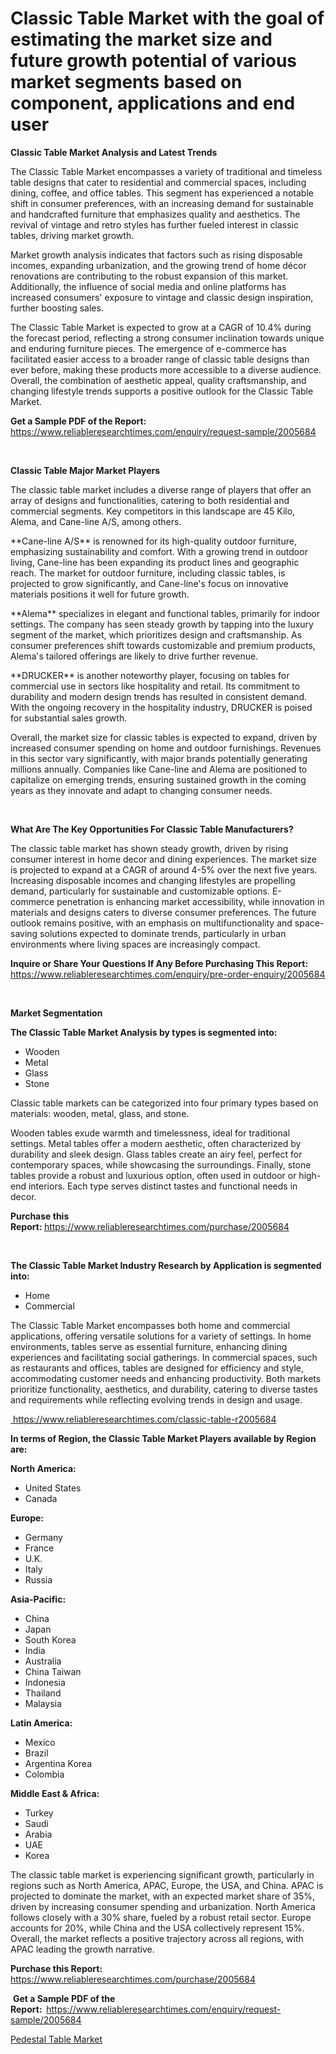 <p><h1>Classic Table Market with the goal of estimating the market size and future growth potential of various market segments based on component, applications and end user</h1></p><p><strong>Classic Table Market Analysis and Latest Trends</strong></p>
<p><p>The Classic Table Market encompasses a variety of traditional and timeless table designs that cater to residential and commercial spaces, including dining, coffee, and office tables. This segment has experienced a notable shift in consumer preferences, with an increasing demand for sustainable and handcrafted furniture that emphasizes quality and aesthetics. The revival of vintage and retro styles has further fueled interest in classic tables, driving market growth.</p><p>Market growth analysis indicates that factors such as rising disposable incomes, expanding urbanization, and the growing trend of home décor renovations are contributing to the robust expansion of this market. Additionally, the influence of social media and online platforms has increased consumers' exposure to vintage and classic design inspiration, further boosting sales.</p><p>The Classic Table Market is expected to grow at a CAGR of 10.4% during the forecast period, reflecting a strong consumer inclination towards unique and enduring furniture pieces. The emergence of e-commerce has facilitated easier access to a broader range of classic table designs than ever before, making these products more accessible to a diverse audience. Overall, the combination of aesthetic appeal, quality craftsmanship, and changing lifestyle trends supports a positive outlook for the Classic Table Market.</p></p>
<p><strong>Get a Sample PDF of the Report:&nbsp;</strong> <a href="https://www.reliableresearchtimes.com/enquiry/request-sample/2005684?utm_campaign=2284&utm_medium=2&utm_source=Github&utm_content=ia&utm_term=09022025&utm_id=classic-table">https://www.reliableresearchtimes.com/enquiry/request-sample/2005684</a></p>
<p>&nbsp;</p>
<p><strong>Classic Table Major Market Players</strong></p>
<p><p>The classic table market includes a diverse range of players that offer an array of designs and functionalities, catering to both residential and commercial segments. Key competitors in this landscape are 45 Kilo, Alema, and Cane-line A/S, among others.</p><p>**Cane-line A/S** is renowned for its high-quality outdoor furniture, emphasizing sustainability and comfort. With a growing trend in outdoor living, Cane-line has been expanding its product lines and geographic reach. The market for outdoor furniture, including classic tables, is projected to grow significantly, and Cane-line's focus on innovative materials positions it well for future growth. </p><p>**Alema** specializes in elegant and functional tables, primarily for indoor settings. The company has seen steady growth by tapping into the luxury segment of the market, which prioritizes design and craftsmanship. As consumer preferences shift towards customizable and premium products, Alema's tailored offerings are likely to drive further revenue.</p><p>**DRUCKER** is another noteworthy player, focusing on tables for commercial use in sectors like hospitality and retail. Its commitment to durability and modern design trends has resulted in consistent demand. With the ongoing recovery in the hospitality industry, DRUCKER is poised for substantial sales growth.</p><p>Overall, the market size for classic tables is expected to expand, driven by increased consumer spending on home and outdoor furnishings. Revenues in this sector vary significantly, with major brands potentially generating millions annually. Companies like Cane-line and Alema are positioned to capitalize on emerging trends, ensuring sustained growth in the coming years as they innovate and adapt to changing consumer needs.</p></p>
<p>&nbsp;</p>
<p><strong>What Are The Key Opportunities For Classic Table Manufacturers?</strong></p>
<p><p>The classic table market has shown steady growth, driven by rising consumer interest in home decor and dining experiences. The market size is projected to expand at a CAGR of around 4-5% over the next five years. Increasing disposable incomes and changing lifestyles are propelling demand, particularly for sustainable and customizable options. E-commerce penetration is enhancing market accessibility, while innovation in materials and designs caters to diverse consumer preferences. The future outlook remains positive, with an emphasis on multifunctionality and space-saving solutions expected to dominate trends, particularly in urban environments where living spaces are increasingly compact.</p></p>
<p><strong>Inquire or Share Your Questions If Any Before Purchasing This Report:</strong> <a href="https://www.reliableresearchtimes.com/enquiry/pre-order-enquiry/2005684?utm_campaign=2284&utm_medium=2&utm_source=Github&utm_content=ia&utm_term=09022025&utm_id=classic-table">https://www.reliableresearchtimes.com/enquiry/pre-order-enquiry/2005684</a></p>
<p>&nbsp;</p>
<p><strong>Market Segmentation</strong></p>
<p><strong>The Classic Table Market Analysis by types is segmented into:</strong></p>
<p><ul><li>Wooden</li><li>Metal</li><li>Glass</li><li>Stone</li></ul></p>
<p><p>Classic table markets can be categorized into four primary types based on materials: wooden, metal, glass, and stone. </p><p>Wooden tables exude warmth and timelessness, ideal for traditional settings. Metal tables offer a modern aesthetic, often characterized by durability and sleek design. Glass tables create an airy feel, perfect for contemporary spaces, while showcasing the surroundings. Finally, stone tables provide a robust and luxurious option, often used in outdoor or high-end interiors. Each type serves distinct tastes and functional needs in decor.</p></p>
<p><strong>Purchase this Report:&nbsp;</strong><a href="https://www.reliableresearchtimes.com/purchase/2005684?utm_campaign=2284&utm_medium=2&utm_source=Github&utm_content=ia&utm_term=09022025&utm_id=classic-table">https://www.reliableresearchtimes.com/purchase/2005684</a></p>
<p>&nbsp;</p>
<p><strong>The Classic Table Market Industry Research by Application is segmented into:</strong></p>
<p><ul><li>Home</li><li>Commercial</li></ul></p>
<p><p>The Classic Table Market encompasses both home and commercial applications, offering versatile solutions for a variety of settings. In home environments, tables serve as essential furniture, enhancing dining experiences and facilitating social gatherings. In commercial spaces, such as restaurants and offices, tables are designed for efficiency and style, accommodating customer needs and enhancing productivity. Both markets prioritize functionality, aesthetics, and durability, catering to diverse tastes and requirements while reflecting evolving trends in design and usage.</p></p>
<p><a href="https://www.reliableresearchtimes.com/classic-table-r2005684?utm_campaign=2284&utm_medium=2&utm_source=Github&utm_content=ia&utm_term=09022025&utm_id=classic-table">&nbsp;https://www.reliableresearchtimes.com/classic-table-r2005684</a></p>
<p><strong>In terms of Region, the Classic Table Market Players available by Region are:</strong></p>
<p>
    <p> <strong> North America: </strong>
        <ul>
            <li>United States</li>
            <li>Canada</li>
        </ul>
        </p> 
    <p> <strong> Europe: </strong>
        <ul>
            <li>Germany</li>
            <li>France</li>
            <li>U.K.</li>
            <li>Italy</li>
            <li>Russia</li>
        </ul>
        </p> 
    <p> <strong> Asia-Pacific: </strong>
        <ul>
            <li>China</li>
            <li>Japan</li>
            <li>South Korea</li>
            <li>India</li>
            <li>Australia</li>
            <li>China Taiwan</li>
            <li>Indonesia</li>
            <li>Thailand</li>
            <li>Malaysia</li>
        </ul>
        </p> 
    <p> <strong> Latin America: </strong>
        <ul>
            <li>Mexico</li>
            <li>Brazil</li>
            <li>Argentina Korea</li>
            <li>Colombia</li>
        </ul>
        </p> 
    <p> <strong> Middle East & Africa: </strong>
        <ul>
            <li>Turkey</li>
            <li>Saudi</li>
            <li>Arabia</li>
            <li>UAE</li>
            <li>Korea</li>
        </ul>
    </p>
    </p>
<p><p>The classic table market is experiencing significant growth, particularly in regions such as North America, APAC, Europe, the USA, and China. APAC is projected to dominate the market, with an expected market share of 35%, driven by increasing consumer spending and urbanization. North America follows closely with a 30% share, fueled by a robust retail sector. Europe accounts for 20%, while China and the USA collectively represent 15%. Overall, the market reflects a positive trajectory across all regions, with APAC leading the growth narrative.</p></p>
<p><strong>Purchase this Report: </strong><a href="https://www.reliableresearchtimes.com/purchase/2005684?utm_campaign=2284&utm_medium=2&utm_source=Github&utm_content=ia&utm_term=09022025&utm_id=classic-table">https://www.reliableresearchtimes.com/purchase/2005684</a></p>
<p>&nbsp;<strong>Get a Sample PDF of the Report:&nbsp;&nbsp;</strong><a href="https://www.reliableresearchtimes.com/enquiry/request-sample/2005684?utm_campaign=2284&utm_medium=2&utm_source=Github&utm_content=ia&utm_term=09022025&utm_id=classic-table">https://www.reliableresearchtimes.com/enquiry/request-sample/2005684</a></p>
<p><strong></strong></p>
<p><p><a href="https://github.com/ulyssacrayne00231/Market-Research-Report-List-1/blob/main/pedestal-table-market.md?utm_campaign=2284&utm_medium=2&utm_source=Github&utm_content=ia&utm_term=09022025&utm_id=classic-table">Pedestal Table Market</a></p></p>
